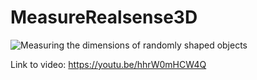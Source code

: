# MeasureRealsense3D


![Measuring the dimensions of randomly shaped objects](https://user-images.githubusercontent.com/112019541/187052807-f4a1b2b3-eb97-437d-bb81-0aec9d666902.gif)

Link to video: https://youtu.be/hhrW0mHCW4Q
